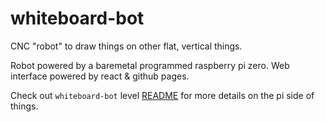 # whiteboard-bot
CNC "robot" to draw things on other flat, vertical things. 

Robot powered by a baremetal programmed raspberry pi zero. Web interface powered by react & github pages. 

Check out `whiteboard-bot` level [README](whiteboard-bot/README.md) for more details on the pi side of things.
